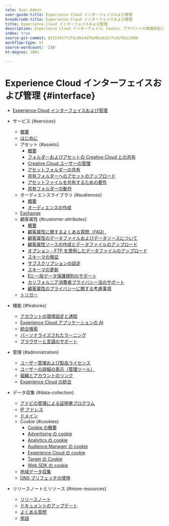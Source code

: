 ```yaml
---
role: User,Admin
user-guide-title: Experience Cloud インターフェイスおよび管理
breadcrumb-title: Experience Cloud インターフェイスおよび管理
title: Experience Cloud インターフェイスおよび管理
description: Experience Cloud インターフェイス、Cookie、アカウントの環境設定について説明します。製品を管理し、顧客属性やオーディエンスライブラリなどの People サービスを設定します。Experience Cloud Assets の共有。
index: true
source-git-commit: 82153937f2fbc9b14d76d9ba52b77c41f0a138db
workflow-type: ht
source-wordcount: '236'
ht-degree: 100%

---
```



# Experience Cloud インターフェイスおよび管理 {#interface}

+ [Experience Cloud インターフェイスおよび管理](experience-cloud.md)

+ サービス {#services}
   + [概要](services/overview.md)
   + [はじめに](services/getting-started.md)
   + アセット {#assets}
      + [概要](services/assets/experience-cloud-assets.md)
      + [フォルダーおよびアセットの Creative Cloud との共有](services/assets/creative-cloud.md)
      + [Creative Cloud ユーザーの管理](services/assets/manage-cc-users.md)
      + [アセットフォルダーの共有](services/assets/share.md)
      + [共有フォルダーへのアセットのアップロード](services/assets/upload.md)
      + [アセットファイルを共有するための要件](services/assets/file-reqs.md)
      + [共有フォルダーの動作](services/assets/behavior.md)
   + オーディエンスライブラリ {#audiences}
      + [概要](services/audiences/overview.md)
      + [オーディエンスの作成](services/audiences/create.md)
   + [Exchange](services/exchange.md)
   + 顧客属性 {#customer-attributes}
      + [概要](services/customer-attributes/attributes.md)
      + [顧客属性に関するよくある質問（FAQ）](services/customer-attributes/faq-crs.md)
      + [顧客属性のデータファイルおよびデータソースについて](services/customer-attributes/crs-data-file.md)
      + [顧客属性ソースの作成とデータファイルのアップロード](services/customer-attributes/t-crs-usecase.md)
      + [オプション - FTP を使用したデータファイルのアップロード](services/customer-attributes/t-upload-attributes-ftp.md)
      + [スキーマの検証](services/customer-attributes/validate-schema.md)
      + [サブスクリプションの設定](services/customer-attributes/subscription.md)
      + [スキーマの更新](services/customer-attributes/t-update-schema.md)
      + [EU 一般データ保護規則のサポート](services/customer-attributes/gdpr.md)
      + [カリフォルニア消費者プライバシー法のサポート](services/customer-attributes/ccpa.md)
      + [顧客属性のプライバシーに関する考慮事項](services/customer-attributes/privacy-mac.md)
   + [トリガー](services/triggers.md)

+ 機能 {#features}
   + [アカウントの環境設定と通知](features/account-preferences.md)
   + [Experience Cloud アプリケーションの AI](features/generative-ai.md)
   + [統合検索](features/search.md)
   + [パーソナライズされたラーニング](features/personalized-learning.md)
   + [ブラウザーと言語のサポート](browser-language.md)

+ 管理 {#administration}
   + [ユーザー管理および製品ライセンス](administration/admin-console.md)
   + [ユーザーの詳細の表示（管理ツール）](administration/admin-tool-experience-cloud.md)
   + [組織とアカウントのリンク](administration/organizations.md)
   + [Experience Cloud の統合](administration/integrations.md)

+ データ収集 {#data-collection}
   + [アドビの管理による証明書プログラム](data-collection/adobe-managed-cert.md)
   + [IP アドレス](data-collection/ip-addresses.md)
   + [ドメイン](data-collection/domains.md)
   + Cookie {#cookies}
      + [Cookie の概要](data-collection/cookies/overview.md)
      + [Advertising の cookie](data-collection/cookies/advertising.md)
      + [Analytics の cookie](data-collection/cookies/analytics.md)
      + [Audience Manager の cookie](data-collection/cookies/audience-manager.md)
      + [Experience Cloud の cookie ](data-collection/cookies/experience-cloud.md)
      + [Target の Cookie](data-collection/cookies/target.md)
      + [Web SDK の cookie](data-collection/cookies/web-sdk.md)
   + [地域データ収集](data-collection/rdc.md)
   + [DNS プリフェッチの使用](data-collection/dns-prefetch.md)

+ リリースノートとリソース {#more-resources}
   + [リリースノート](more-resources/release-notes.md)
   + [ドキュメントのアップデート](more-resources/doc-updates.md)
   + [よくある質問](more-resources/faq.md)
   + [用語](more-resources/terms.md)

